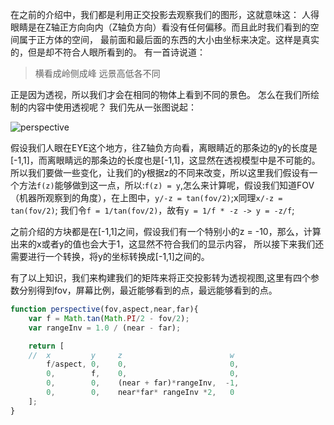 在之前的介绍中，我们都是利用正交投影去观察我们的图形，这就意味这：
人得眼睛是在Z轴正方向向内（Z轴负方向）看没有任何偏移。而且此时我们看到的空间属于正方体的空间，
最前面和最后面的东西的大小由坐标来决定。这样是真实的，但是却不符合人眼所看到的。
有一首诗说道：

> 横看成岭侧成峰 远景高低各不同

正是因为透视，所以我们才会在相同的物体上看到不同的景色。
怎么在我们所绘制的内容中使用透视呢？
我们先从一张图说起：

![perspective](https://cloud.githubusercontent.com/assets/4397546/10448537/17470b28-71c0-11e5-8fb4-769a1cdf3c87.png)

假设我们人眼在EYE这个地方，往Z轴负方向看，离眼睛近的那条边的y的长度是[-1,1]，而离眼睛远的那条边的长度也是[-1,1]，这显然在透视模型中是不可能的。
所以我们要做一些变化，让我们的y根据z的不同来改变，所以这里我们假设有一个方法`f(z)`能够做到这一点，所以:`f(z) = y`,怎么来计算呢，假设我们知道FOV（机器所观察到的角度），在上图中，`y/-z = tan(fov/2)`;x同理`x/-z = tan(fov/2)`;
我们令`f = 1/tan(fov/2)`，故有`y = 1/f * -z -> y = -z/f`;

之前介绍的方块都是在[-1,1]之间，假设我们有一个特别小的z = -10，那么，计算出来的x或者y的值也会大于1，这显然不符合我们的显示内容，
所以接下来我们还需要进行一个转换，将y的坐标转换成[-1,1]之间的。

有了以上知识，我们来构建我们的矩阵来将正交投影转为透视视图,这里有四个参数分别得到fov，屏幕比例，最近能够看到的点，最远能够看到的点。

```js
function perspective(fov,aspect,near,far){
	var f = Math.tan(Math.PI/2 - fov/2);
	var rangeInv = 1.0 / (near - far); 

	return [
	//  x         y  	z  						 w 
		f/aspect, 0, 	0, 						 0,
		0,        f, 	0, 						 0,
		0,        0, 	(near + far)*rangeInv,  -1,
		0,        0, 	near*far* rangeInv *2,   0
	];
}

```

 
